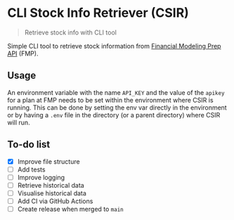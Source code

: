 # CLI Stock Info Retriever (CSIR)

> Retrieve stock info with CLI tool

Simple CLI tool to retrieve stock information from
[Financial Modeling Prep API](https://site.financialmodelingprep.com/developer)
(FMP).

## Usage

An environment variable with the name `API_KEY` and the value of the `apikey`
for a plan at FMP needs to be set within the environment where
CSIR is running. This can be done by setting the env var directly in the
environment or by having a `.env` file in the directory (or a parent directory)
where CSIR will run.

## To-do list

- [x] Improve file structure
- [ ] Add tests
- [ ] Improve logging
- [ ] Retrieve historical data
- [ ] Visualise historical data
- [ ] Add CI via GitHub Actions
- [ ] Create release when merged to `main`
